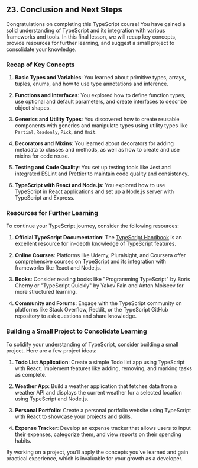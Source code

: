 ## 23. Conclusion and Next Steps

Congratulations on completing this TypeScript course! You have gained a solid understanding of TypeScript and its integration with various frameworks and tools. In this final lesson, we will recap key concepts, provide resources for further learning, and suggest a small project to consolidate your knowledge.

### Recap of Key Concepts

1. **Basic Types and Variables**: You learned about primitive types, arrays, tuples, enums, and how to use type annotations and inference.

2. **Functions and Interfaces**: You explored how to define function types, use optional and default parameters, and create interfaces to describe object shapes.

3. **Generics and Utility Types**: You discovered how to create reusable components with generics and manipulate types using utility types like `Partial`, `Readonly`, `Pick`, and `Omit`.

4. **Decorators and Mixins**: You learned about decorators for adding metadata to classes and methods, as well as how to create and use mixins for code reuse.

5. **Testing and Code Quality**: You set up testing tools like Jest and integrated ESLint and Prettier to maintain code quality and consistency.

6. **TypeScript with React and Node.js**: You explored how to use TypeScript in React applications and set up a Node.js server with TypeScript and Express.

### Resources for Further Learning

To continue your TypeScript journey, consider the following resources:

1. **Official TypeScript Documentation**: The [TypeScript Handbook](https://www.typescriptlang.org/docs/handbook/intro.html) is an excellent resource for in-depth knowledge of TypeScript features.

2. **Online Courses**: Platforms like Udemy, Pluralsight, and Coursera offer comprehensive courses on TypeScript and its integration with frameworks like React and Node.js.

3. **Books**: Consider reading books like "Programming TypeScript" by Boris Cherny or "TypeScript Quickly" by Yakov Fain and Anton Moiseev for more structured learning.

4. **Community and Forums**: Engage with the TypeScript community on platforms like Stack Overflow, Reddit, or the TypeScript GitHub repository to ask questions and share knowledge.

### Building a Small Project to Consolidate Learning

To solidify your understanding of TypeScript, consider building a small project. Here are a few project ideas:

1. **Todo List Application**: Create a simple Todo list app using TypeScript with React. Implement features like adding, removing, and marking tasks as complete.

2. **Weather App**: Build a weather application that fetches data from a weather API and displays the current weather for a selected location using TypeScript and Node.js.

3. **Personal Portfolio**: Create a personal portfolio website using TypeScript with React to showcase your projects and skills.

4. **Expense Tracker**: Develop an expense tracker that allows users to input their expenses, categorize them, and view reports on their spending habits.

By working on a project, you’ll apply the concepts you’ve learned and gain practical experience, which is invaluable for your growth as a developer.
